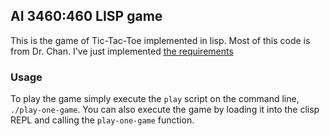 ## AI 3460:460 LISP game

This is the game of Tic-Tac-Toe implemented in lisp. Most of this code is from
Dr. Chan. I've just implemented [the
requirements](http://cs.uakron.edu/~chan/cs460/Fall%202013/460p1.htm)

### Usage

To play the game simply execute the `play` script on the command line,
`./play-one-game`.  You can also execute the game by loading it into the clisp
REPL and calling the `play-one-game` function.
